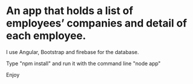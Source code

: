 # An app that holds a list of employees’ companies and detail of each employee.

I use Angular, Bootstrap and firebase for the database.

Type "npm install" and run it with the command line "node app"

Enjoy
